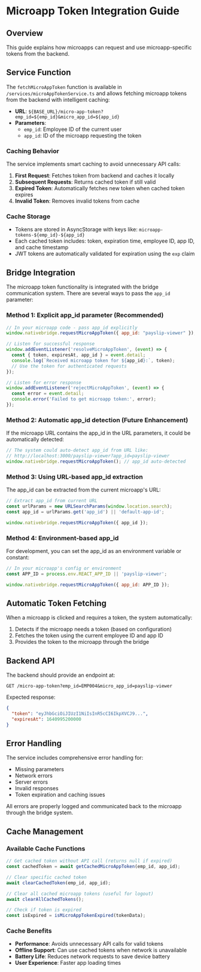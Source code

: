 # Microapp Token Integration Guide

## Overview

This guide explains how microapps can request and use microapp-specific tokens from the backend.

## Service Function

The `fetchMicroAppToken` function is available in `/services/microAppTokenService.ts` and allows fetching microapp tokens from the backend with intelligent caching:

- **URL**: `${BASE_URL}/micro-app-token?emp_id=${emp_id}&micro_app_id=${app_id}`
- **Parameters**: 
  - `emp_id`: Employee ID of the current user
  - `app_id`: ID of the microapp requesting the token

### Caching Behavior

The service implements smart caching to avoid unnecessary API calls:

1. **First Request**: Fetches token from backend and caches it locally
2. **Subsequent Requests**: Returns cached token if still valid
3. **Expired Token**: Automatically fetches new token when cached token expires
4. **Invalid Token**: Removes invalid tokens from cache

### Cache Storage

- Tokens are stored in AsyncStorage with keys like: `microapp-tokens-${emp_id}-${app_id}`
- Each cached token includes: token, expiration time, employee ID, app ID, and cache timestamp
- JWT tokens are automatically validated for expiration using the `exp` claim

## Bridge Integration

The microapp token functionality is integrated with the bridge communication system. There are several ways to pass the `app_id` parameter:

### Method 1: Explicit app_id parameter (Recommended)
```javascript
// In your microapp code - pass app_id explicitly
window.nativebridge.requestMicroAppToken({ app_id: "payslip-viewer" });

// Listen for successful response
window.addEventListener('resolveMicroAppToken', (event) => {
  const { token, expiresAt, app_id } = event.detail;
  console.log(`Received microapp token for ${app_id}:`, token);
  // Use the token for authenticated requests
});

// Listen for error response
window.addEventListener('rejectMicroAppToken', (event) => {
  const error = event.detail;
  console.error('Failed to get microapp token:', error);
});
```

### Method 2: Automatic app_id detection (Future Enhancement)
If the microapp URL contains the app_id in the URL parameters, it could be automatically detected:
```javascript
// The system could auto-detect app_id from URL like:
// http://localhost:3000/payslip-viewer?app_id=payslip-viewer
window.nativebridge.requestMicroAppToken(); // app_id auto-detected
```

### Method 3: Using URL-based app_id extraction
The app_id can be extracted from the current microapp's URL:
```javascript
// Extract app_id from current URL
const urlParams = new URLSearchParams(window.location.search);
const app_id = urlParams.get('app_id') || 'default-app-id';

window.nativebridge.requestMicroAppToken({ app_id });
```

### Method 4: Environment-based app_id
For development, you can set the app_id as an environment variable or constant:
```javascript
// In your microapp's config or environment
const APP_ID = process.env.REACT_APP_ID || 'payslip-viewer';

window.nativebridge.requestMicroAppToken({ app_id: APP_ID });
```

## Automatic Token Fetching

When a microapp is clicked and requires a token, the system automatically:

1. Detects if the microapp needs a token (based on configuration)
2. Fetches the token using the current employee ID and app ID
3. Provides the token to the microapp through the bridge

## Backend API

The backend should provide an endpoint at:

```
GET /micro-app-token?emp_id=EMP004&micro_app_id=payslip-viewer
```

Expected response:
```json
{
  "token": "eyJhbGciOiJIUzI1NiIsInR5cCI6IkpXVCJ9...",
  "expiresAt": 1640995200000
}
```

## Error Handling

The service includes comprehensive error handling for:
- Missing parameters
- Network errors
- Server errors
- Invalid responses
- Token expiration and caching issues

All errors are properly logged and communicated back to the microapp through the bridge system.

## Cache Management

### Available Cache Functions

```javascript
// Get cached token without API call (returns null if expired)
const cachedToken = await getCachedMicroAppToken(emp_id, app_id);

// Clear specific cached token
await clearCachedToken(emp_id, app_id);

// Clear all cached microapp tokens (useful for logout)
await clearAllCachedTokens();

// Check if token is expired
const isExpired = isMicroAppTokenExpired(tokenData);
```

### Cache Benefits

- **Performance**: Avoids unnecessary API calls for valid tokens
- **Offline Support**: Can use cached tokens when network is unavailable
- **Battery Life**: Reduces network requests to save device battery
- **User Experience**: Faster app loading times